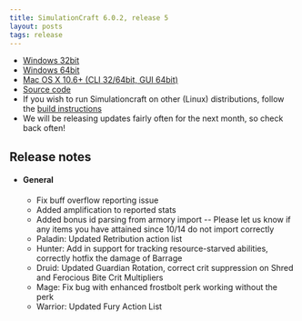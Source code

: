```yaml
---
title: SimulationCraft 6.0.2, release 5
layout: posts
tags: release
---
```

* [Windows 32bit](http://downloads.simulationcraft.org/simc-602-5-win32-10-20-e662c92.zip)
* [Windows 64bit](http://downloads.simulationcraft.org/simc-602-5-win64-10-20-e662c92.zip)
* [Mac OS X 10.6+ (CLI 32/64bit, GUI 64bit)](http://downloads.simulationcraft.org/simc-602-5-osx-x86.dmg)
* [Source code](http://downloads.simulationcraft.org/simc-602-5-source.zip)
* If you wish to run Simulationcraft on other (Linux) distributions, follow the [build instructions](http://code.google.com/p/simulationcraft/wiki/HowToBuild)
* We will be releasing updates fairly often for the next month, so check back often!
## Release notes
* #### General
    * Fix buff overflow reporting issue
	* Added amplification to reported stats
	* Added bonus id parsing from armory import -- Please let us know if any items you have attained since 10/14 do not import correctly
	* Paladin: Updated Retribution action list
	* Hunter: Add in support for tracking resource-starved abilities, correctly hotfix the damage of Barrage
	* Druid: Updated Guardian Rotation, correct crit suppression on Shred and Ferocious Bite Crit Multipliers
	* Mage: Fix bug with enhanced frostbolt perk working without the perk
	* Warrior: Updated Fury Action List